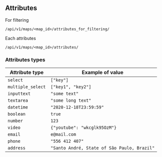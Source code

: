 Attributes
---

For filtering

`/api/v1/maps/<map_id>/attributes_for_filtering/`

Each attributes

`/api/v1/maps/<map_id>/attributes/`

### Attributes types


| Attribute type    | Example of value                            |
|-------------------|---------------------------------------------|
| `select`          | `["key"]`                                   |
| `multiple_select` | `["key1", "key2"]`                          |
| `inputtext`       | `"some text"`                               |
| `textarea`        | `"some long text"`                          |
| `datetime`        | `"2020-12-18T23:59:59"`                     |
| `boolean`         | `true`                                      |
| `number`          | `123`                                       |
| `video`           | `{"youtube": "wkcglk95OzM"}`                |
| `email`           | `e@mail.com`                                |
| `phone`           | `"556 412 407"`                             |
| `address`         | `"Santo André, State of São Paulo, Brazil"` |
